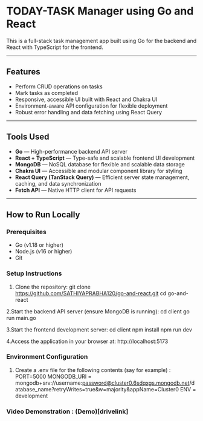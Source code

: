 # TODAY-TASK Manager using Go and React

This is a full-stack task management app built using Go for the backend and React with TypeScript for the frontend.

---

## Features

- Perform CRUD operations on tasks  
- Mark tasks as completed  
- Responsive, accessible UI built with React and Chakra UI  
- Environment-aware API configuration for flexible deployment  
- Robust error handling and data fetching using React Query  

---

## Tools Used

- **Go** — High-performance backend API server  
- **React + TypeScript** — Type-safe and scalable frontend UI development  
- **MongoDB** — NoSQL database for flexible and scalable data storage  
- **Chakra UI** — Accessible and modular component library for styling  
- **React Query (TanStack Query)** — Efficient server state management, caching, and data synchronization  
- **Fetch API** — Native HTTP client for API requests   

---

## How to Run Locally

### Prerequisites

- Go (v1.18 or higher)  
- Node.js (v16 or higher)  
- Git  

### Setup Instructions

1. Clone the repository:
   git clone https://github.com/SATHIYAPRABHA120/go-and-react.git
   cd go-and-react

2.Start the backend API server (ensure MongoDB is running):
  cd client 
  go run main.go

3.Start the frontend development server:
  cd client
  npm install
  npm run dev

4.Access the application in your browser at: http://localhost:5173

### Environment Configuration
1. Create a .env file for the following contents (say for example) :
   PORT=5000
   MONGODB_URI = mongodb+srv://username:password@cluster0.6sdqxgs.mongodb.net/database_name?retryWrites=true&w=majority&appName=Cluster0
   ENV = development

### Video Demonstration : (Demo)[drivelink]

   
